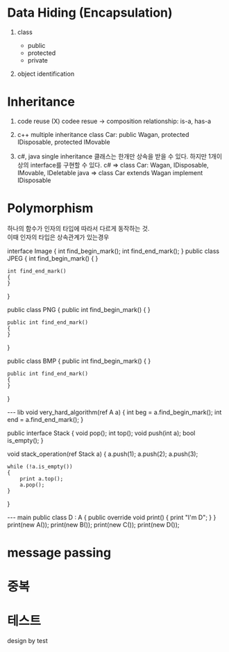 # Data Hiding (Encapsulation)
  1. class
     - public
     - protected
     - private

  2. object identification

# Inheritance
  1. code reuse (X)
     codee resue -> composition
     relationship: is-a, has-a

  2. c++ multiple inheritance
     class Car: public Wagan, protected IDisposable, protected IMovable

  3. c#, java single inheritance
     클래스는 한개만 상속을 받을 수 있다. 
     하지만 1개이상의 interface를 구현할 수 있다.
     c#   => class Car: Wagan, IDisposable, IMovable, IDeletable
     java => class Car extends Wagan implement IDisposable

# Polymorphism
  하나의 함수가 인자의 타입에 따라서 다르게 동작하는 것.                         
  이때 인자의 타입은 상속관계가 있는경우

interface Image {
    int find_begin_mark();
    int find_end_mark();
}
public class JPEG {
    int find_begin_mark()
    {
    }

    int find_end_mark()
    {
    }
}

public class PNG {
    public int find_begin_mark()
    {
    }

    public int find_end_mark()
    {
    }
}

public class BMP {
    public int find_begin_mark()
    {
    }

    public int find_end_mark()
    {
    }
}

--- lib
void very_hard_algorithm(ref A a)
{
    int beg = a.find_begin_mark();
    int end = a.find_end_mark();
}

public interface Stack {
    void pop();
    int  top();
    void push(int a);
    bool is_empty();
}

void stack_operation(ref Stack a)
{
    a.push(1);
    a.push(2);
    a.push(3);

    while (!a.is_empty())
    {
        print a.top();
        a.pop();
    }
}


--- main
public class D : A {
    public override void print() {
        print "I'm D";
    }
}
print(new A());
print(new B());
print(new C());
print(new D());

# message passing

# 중복

# 테스트
  design by test

